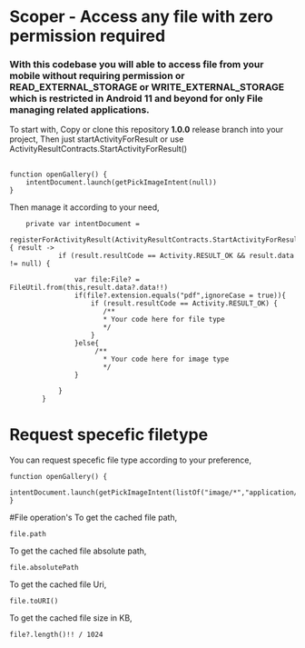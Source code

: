 # Scoper - Access any file with zero permission required

<h3>With this codebase you will able to access file from your mobile without requiring permission or READ_EXTERNAL_STORAGE or WRITE_EXTERNAL_STORAGE which is restricted in Android 11 and beyond for only File managing related applications.</h3>

To start with, 
Copy or clone this repository **1.0.0** release branch into your project,
Then just startActivityForResult or use ActivityResultContracts.StartActivityForResult()
##
```
function openGallery() {
    intentDocument.launch(getPickImageIntent(null))
}
```
Then manage it according to your need,
```
    private var intentDocument =
        registerForActivityResult(ActivityResultContracts.StartActivityForResult()) { result ->
            if (result.resultCode == Activity.RESULT_OK && result.data != null) {

                var file:File? =  FileUtil.from(this,result.data?.data!!)
                if(file?.extension.equals("pdf",ignoreCase = true)){
                    if (result.resultCode == Activity.RESULT_OK) {
                       /**
                       * Your code here for file type
                       */
                    }
                }else{
                     /**
                       * Your code here for image type
                       */
                }

            }
        }
```
# Request specefic filetype
You can request specefic file type according to your preference,

```
function openGallery() {
    intentDocument.launch(getPickImageIntent(listOf("image/*","application/pdf/*")))
}
```
#File operation's
To get the cached file path,
```
file.path
```
To get the cached file absolute path,
```
file.absolutePath
```
To get the cached file Uri,
```
file.toURI()
```
To get the cached file size in KB,
```
file?.length()!! / 1024
```
